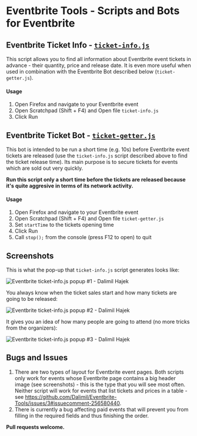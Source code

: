 # Eventbrite Tools - Scripts and Bots for Eventbrite

## Eventbrite Ticket Info - [`ticket-info.js`](https://raw.githubusercontent.com/Dalimil/Eventbrite-Tools/master/ticket-info.js)

This script allows you to find all information about Eventbrite event tickets in advance - their quantity, price and release date. It is even more useful when used in combination with the Eventbrite Bot described below (`ticket-getter.js`).

#### Usage
1. Open Firefox and navigate to your Eventbrite event
2. Open Scratchpad (Shift + F4) and Open file `ticket-info.js`
3. Click Run


## Eventbrite Ticket Bot - [`ticket-getter.js`](https://raw.githubusercontent.com/Dalimil/Eventbrite-Tools/master/ticket-getter.js)

This bot is intended to be run a short time (e.g. 10s) before Eventbrite event tickets are released (use the `ticket-info.js` script described above to find the ticket release time). Its main purpose is to secure tickets for events which are sold out very quickly. 

**Run this script only a short time before the tickets are released because it's quite aggresive in terms of its network activity.**

#### Usage
1. Open Firefox and navigate to your Eventbrite event
2. Open Scratchpad (Shift + F4) and Open file `ticket-getter.js`
3. Set `startTime` to the tickets opening time
4. Click Run
5. Call `stop();` from the console (press F12 to open) to quit

## Screenshots
This is what the pop-up that `ticket-info.js` script generates looks like:

![Eventbrite ticket-info.js popup #1 - Dalimil Hajek](https://github.com/Dalimil/Eventbrite-Tools/blob/master/screenshots/event_tickets_second.png)

You always know when the ticket sales start and how many tickets are going to be released:

![Eventbrite ticket-info.js popup #2 - Dalimil Hajek](https://github.com/Dalimil/Eventbrite-Tools/blob/master/screenshots/event_unavailable.png)

It gives you an idea of how many people are going to attend (no more tricks from the organizers):

![Eventbrite ticket-info.js popup #3 - Dalimil Hajek](https://github.com/Dalimil/Eventbrite-Tools/blob/master/screenshots/event_tickets_first.png)


## Bugs and Issues
1. There are two types of layout for Eventbrite event pages. Both scripts only work for events whose Eventbrite page contains a big header image (see screenshots) - this is the type that you will see most often. Neither script will work for events that list tickets and prices in a table - see https://github.com/Dalimil/Eventbrite-Tools/issues/3#issuecomment-256580440.
2. There is currently a bug affecting paid events that will prevent you from filling in the required fields and thus finishing the order.

**Pull requests welcome.**
